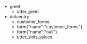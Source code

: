 * greet
  - utter_greet
* dataentry
  - customer_forms
  - form{"name":"customer_forms"}
  - form{"name":"null"}
  - utter_slots_values   